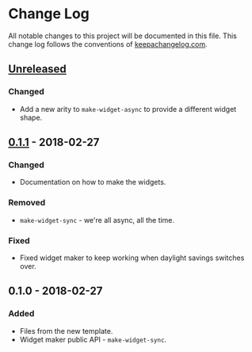# Change Log
All notable changes to this project will be documented in this file. This change log follows the conventions of [keepachangelog.com](http://keepachangelog.com/).

## [Unreleased]
### Changed
- Add a new arity to `make-widget-async` to provide a different widget shape.

## [0.1.1] - 2018-02-27
### Changed
- Documentation on how to make the widgets.

### Removed
- `make-widget-sync` - we're all async, all the time.

### Fixed
- Fixed widget maker to keep working when daylight savings switches over.

## 0.1.0 - 2018-02-27
### Added
- Files from the new template.
- Widget maker public API - `make-widget-sync`.

[Unreleased]: https://github.com/your-name/ewallet-api/compare/0.1.1...HEAD
[0.1.1]: https://github.com/your-name/ewallet-api/compare/0.1.0...0.1.1
